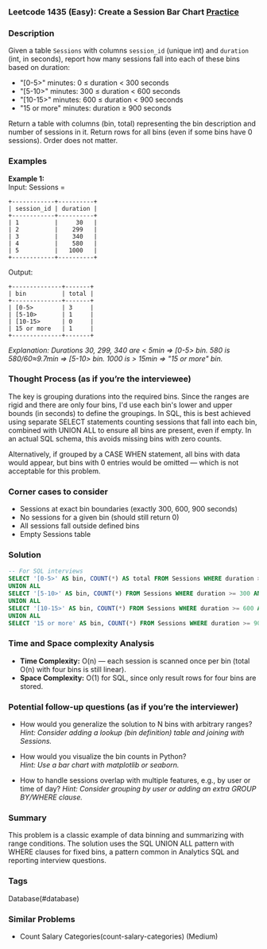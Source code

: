 ### Leetcode 1435 (Easy): Create a Session Bar Chart [Practice](https://leetcode.com/problems/create-a-session-bar-chart)

### Description  
Given a table `Sessions` with columns `session_id` (unique int) and `duration` (int, in seconds), report how many sessions fall into each of these bins based on duration:

- "[0-5>" minutes: 0 ≤ duration < 300 seconds
- "[5-10>" minutes: 300 ≤ duration < 600 seconds
- "[10-15>" minutes: 600 ≤ duration < 900 seconds
- "15 or more" minutes: duration ≥ 900 seconds

Return a table with columns (bin, total) representing the bin description and number of sessions in it. Return rows for all bins (even if some bins have 0 sessions). Order does not matter.

### Examples  

**Example 1:**  
Input: Sessions =
```
+------------+----------+
| session_id | duration |
+------------+----------+
| 1          |     30   |
| 2          |    299   |
| 3          |    340   |
| 4          |    580   |
| 5          |   1000   |
+------------+----------+
```
Output: 
```
+--------------+-------+
| bin          | total |
+--------------+-------+
| [0-5>        | 3     |
| [5-10>       | 1     |
| [10-15>      | 0     |
| 15 or more   | 1     |
+--------------+-------+
```
*Explanation: Durations 30, 299, 340 are < 5min ⇒ [0-5> bin. 580 is 580/60≈9.7min ⇒ [5-10> bin. 1000 is > 15min ⇒ "15 or more" bin.*

### Thought Process (as if you’re the interviewee)  
The key is grouping durations into the required bins. Since the ranges are rigid and there are only four bins, I'd use each bin's lower and upper bounds (in seconds) to define the groupings. In SQL, this is best achieved using separate SELECT statements counting sessions that fall into each bin, combined with UNION ALL to ensure all bins are present, even if empty. In an actual SQL schema, this avoids missing bins with zero counts.

Alternatively, if grouped by a CASE WHEN statement, all bins with data would appear, but bins with 0 entries would be omitted — which is not acceptable for this problem.

### Corner cases to consider  
- Sessions at exact bin boundaries (exactly 300, 600, 900 seconds)
- No sessions for a given bin (should still return 0)
- All sessions fall outside defined bins
- Empty Sessions table

### Solution

```sql
-- For SQL interviews
SELECT '[0-5>' AS bin, COUNT(*) AS total FROM Sessions WHERE duration >= 0 AND duration < 300
UNION ALL
SELECT '[5-10>' AS bin, COUNT(*) FROM Sessions WHERE duration >= 300 AND duration < 600
UNION ALL
SELECT '[10-15>' AS bin, COUNT(*) FROM Sessions WHERE duration >= 600 AND duration < 900
UNION ALL
SELECT '15 or more' AS bin, COUNT(*) FROM Sessions WHERE duration >= 900;
```


### Time and Space complexity Analysis  
- **Time Complexity:** O(n) — each session is scanned once per bin (total O(n) with four bins is still linear).
- **Space Complexity:** O(1) for SQL, since only result rows for four bins are stored.


### Potential follow-up questions (as if you’re the interviewer)  

- How would you generalize the solution to N bins with arbitrary ranges?  
  *Hint: Consider adding a lookup (bin definition) table and joining with Sessions.*

- How would you visualize the bin counts in Python?  
  *Hint: Use a bar chart with matplotlib or seaborn.*

- How to handle sessions overlap with multiple features, e.g., by user or time of day?
  *Hint: Consider grouping by user or adding an extra GROUP BY/WHERE clause.*

### Summary
This problem is a classic example of data binning and summarizing with range conditions. The solution uses the SQL UNION ALL pattern with WHERE clauses for fixed bins, a pattern common in Analytics SQL and reporting interview questions.

### Tags
Database(#database)

### Similar Problems
- Count Salary Categories(count-salary-categories) (Medium)